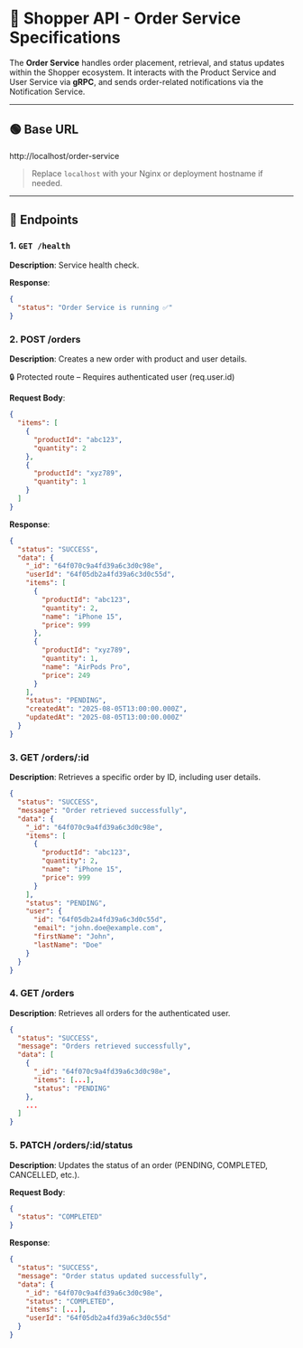 # 🧾 Shopper API - Order Service Specifications

The **Order Service** handles order placement, retrieval, and status updates within the Shopper ecosystem. It interacts with the Product Service and User Service via **gRPC**, and sends order-related notifications via the Notification Service.

---

## 🟢 Base URL

http://localhost/order-service

> Replace `localhost` with your Nginx or deployment hostname if needed.

---

## 🔁 Endpoints

### 1. `GET /health`

**Description**: Service health check.

**Response**:

```json
{
  "status": "Order Service is running ✅"
}
```

### 2. POST /orders
**Description**: Creates a new order with product and user details.

🔒 Protected route – Requires authenticated user (req.user.id)

**Request Body**:
```json
{
  "items": [
    {
      "productId": "abc123",
      "quantity": 2
    },
    {
      "productId": "xyz789",
      "quantity": 1
    }
  ]
}
```

**Response**:
```json
{
  "status": "SUCCESS",
  "data": {
    "_id": "64f070c9a4fd39a6c3d0c98e",
    "userId": "64f05db2a4fd39a6c3d0c55d",
    "items": [
      {
        "productId": "abc123",
        "quantity": 2,
        "name": "iPhone 15",
        "price": 999
      },
      {
        "productId": "xyz789",
        "quantity": 1,
        "name": "AirPods Pro",
        "price": 249
      }
    ],
    "status": "PENDING",
    "createdAt": "2025-08-05T13:00:00.000Z",
    "updatedAt": "2025-08-05T13:00:00.000Z"
  }
}
```

### 3. GET /orders/:id
**Description**: Retrieves a specific order by ID, including user details.

```json
{
  "status": "SUCCESS",
  "message": "Order retrieved successfully",
  "data": {
    "_id": "64f070c9a4fd39a6c3d0c98e",
    "items": [
      {
        "productId": "abc123",
        "quantity": 2,
        "name": "iPhone 15",
        "price": 999
      }
    ],
    "status": "PENDING",
    "user": {
      "id": "64f05db2a4fd39a6c3d0c55d",
      "email": "john.doe@example.com",
      "firstName": "John",
      "lastName": "Doe"
    }
  }
}
```

### 4. GET /orders
**Description**: Retrieves all orders for the authenticated user.
```json
{
  "status": "SUCCESS",
  "message": "Orders retrieved successfully",
  "data": [
    {
      "_id": "64f070c9a4fd39a6c3d0c98e",
      "items": [...],
      "status": "PENDING"
    },
    ...
  ]
}
```

### 5. PATCH /orders/:id/status
**Description**: Updates the status of an order (PENDING, COMPLETED, CANCELLED, etc.).

**Request Body**:
```json
{
  "status": "COMPLETED"
}
```

**Response**:
```json
{
  "status": "SUCCESS",
  "message": "Order status updated successfully",
  "data": {
    "_id": "64f070c9a4fd39a6c3d0c98e",
    "status": "COMPLETED",
    "items": [...],
    "userId": "64f05db2a4fd39a6c3d0c55d"
  }
}
```
